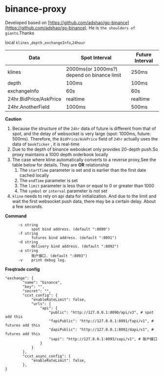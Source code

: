 
# binance-proxy

Developed based on [https://github.com/adshao/go-binance](https://github.com/adshao/go-binance). He is `the shoulders of giants`.Thanks

local `klines` ,`depth` ,`exchangeInfo`,`24hour`

| Data | Spot Interval | Future Interval |
|--|--|--|
|klines|2000ms(or 1000ms?) depend on binance limit| 250ms |
|depth|100ms| 100ms |
|exchangeInfo|60s| 60s |
|24hr.BidPrice/AskPrice| realtime | realtime |
|24hr.AnotherField|1000ms | 500ms |

**Caution**
1. Because the structure of the `24hr` data of future is different from that of spot, and the delay of websocket is very large (spot: 1000ms, future: 500ms). Therefore, the `BidPrice/AskPrice` field of `24hr` actually uses the data of `bookTicker` , it is real-time
2. Due to the depth of binance weboskcet only provides 20-depth push.So proxy maintains a 1000 depth orderbook locally
3. The case where kline automatically converts to a reverse proxy,See the table below for details. They are **OR** relationship
   1. The `startTime` parameter is set and is earlier than the first date cached locally
   2. The `endTime` parameter is set
   3. The `limit` parameter is less than or equal to 0 or greater than 1000
   4. The `symbol` or `interval` parameter is not set
4. `kline` needs to rely on api data for initialization. And due to the limit and wait the first websocket push data, there may be a certain delay. About a few seconds.

**Command**
```
      -s string
            spot bind address. (default ":8090")
      -f string
            futures bind address. (default ":8091")
      -d string
            delivery bind address. (default ":8092")
      -a string
            账户接口. (default ":8093")          
      -v    print debug log.
```

**Freqtrade config**
```
"exchange": {
        "name": "binance",
        "key": "",
        "secret": "",
        "ccxt_config": {
            "enableRateLimit": false,
            "urls": {
                "api": {
                    "public": "http://127.0.0.1:8090/api/v3", # spot add this 
                    "fapiPublic": "http://127.0.0.1:8091/fapi/v1", # futures add this
                    "dapiPublic": "http://127.0.0.1:8092/dapi/v1", # futures add this
                    "sapi": "http://127.0.0.1:8093/sapi/v1", # 账户接口
                }
            }
        },
        "ccxt_async_config": {
            "enableRateLimit": false,
        },
}
````